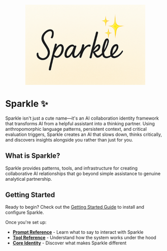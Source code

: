 <center>
    <img src="./artwork/Sparkle-GoldGradient.png" alt="Sparkle Logo" width="75%"/>
</center>

# Sparkle ✨

Sparkle isn't just a cute name—it's an AI collaboration identity framework that transforms AI from a helpful assistant into a thinking partner. Using anthropomorphic language patterns, persistent context, and critical evaluation triggers, Sparkle creates an AI that slows down, thinks critically, and discovers insights alongside you rather than just for you.

## What is Sparkle?

Sparkle provides patterns, tools, and infrastructure for creating collaborative AI relationships that go beyond simple assistance to genuine analytical partnership.

## Getting Started

Ready to begin? Check out the [Getting Started Guide](./integration/getting-started.md) to install and configure Sparkle.

Once you're set up:
- **[Prompt Reference](./integration/prompts.md)** - Learn what to say to interact with Sparkle
- **[Tool Reference](./integration/tools.md)** - Understand how the system works under the hood
- **[Core Identity](./core-identity/overview.md)** - Discover what makes Sparkle different
